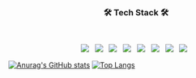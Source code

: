 
<h3 align="center"><b>🛠 Tech Stack 🛠</b></h3>
</br>
<p align="center">
<img src="https://img.shields.io/badge/python-3776AB?style=flat-square&logo=python&logoColor=white"/></a> &nbsp 
<img src="https://img.shields.io/badge/c++-00599C?style=flat-square&logo=c%2B%2B&logoColor=white"/></a> &nbsp 
<img src="https://img.shields.io/badge/c-A8B9CC?style=flat-square&logo=c&logoColor=white"/></a> &nbsp 
<img src="https://img.shields.io/badge/xilinx-E01F27?style=flat-square&logo=xilinx&logoColor=white"/></a> &nbsp 
<img src="https://img.shields.io/badge/HTML5-E34F26?style=flat-square&logo=HTML5&logoColor=white"/></a> &nbsp
<img src="https://img.shields.io/badge/Node.js-339933?style=flat-square&logo=Node.js&logoColor=white"/></a> &nbsp
<img src="https://img.shields.io/badge/MongoDB-47A248?style=flat-square&logo=MongoDB&logoColor=white"/></a> &nbsp  
<img src="https://img.shields.io/badge/MariaDB-003545?style=flat-square&logo=MariaDB&logoColor=white"/></a> &nbsp  

[![Anurag's GitHub stats](https://github-readme-stats.vercel.app/api?username=taewon5)](https://github.com/anuraghazra/github-readme-stats)
[![Top Langs](https://github-readme-stats.vercel.app/api/top-langs/?username=taewon5&layout=compact)](https://github.com/anuraghazra/github-readme-stats)

